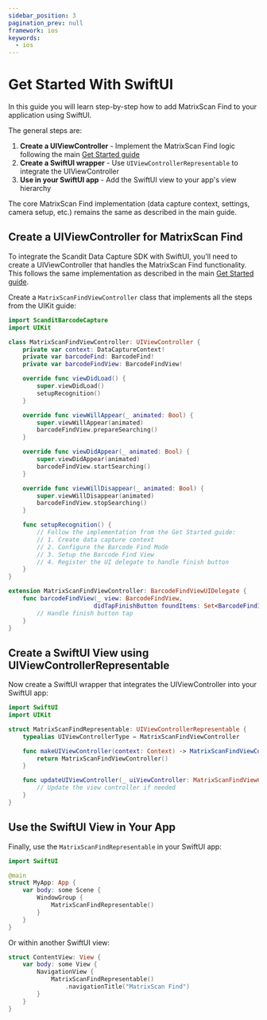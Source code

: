 ```yaml
---
sidebar_position: 3
pagination_prev: null
framework: ios
keywords:
  - ios
---
```


# Get Started With SwiftUI

In this guide you will learn step-by-step how to add MatrixScan Find to your application using SwiftUI.

The general steps are:

1. **Create a UIViewController** - Implement the MatrixScan Find logic following the main [Get Started guide](./get-started.md)
2. **Create a SwiftUI wrapper** - Use `UIViewControllerRepresentable` to integrate the UIViewController
3. **Use in your SwiftUI app** - Add the SwiftUI view to your app's view hierarchy

The core MatrixScan Find implementation (data capture context, settings, camera setup, etc.) remains the same as described in the main guide.

## Create a UIViewController for MatrixScan Find

To integrate the Scandit Data Capture SDK with SwiftUI, you'll need to create a UIViewController that handles the MatrixScan Find functionality. This follows the same implementation as described in the main [Get Started guide](./get-started.md).

Create a `MatrixScanFindViewController` class that implements all the steps from the UIKit guide:

```swift
import ScanditBarcodeCapture
import UIKit

class MatrixScanFindViewController: UIViewController {
    private var context: DataCaptureContext!
    private var barcodeFind: BarcodeFind!
    private var barcodeFindView: BarcodeFindView!

    override func viewDidLoad() {
        super.viewDidLoad()
        setupRecognition()
    }

    override func viewWillAppear(_ animated: Bool) {
        super.viewWillAppear(animated)
        barcodeFindView.prepareSearching()
    }

    override func viewDidAppear(_ animated: Bool) {
        super.viewDidAppear(animated)
        barcodeFindView.startSearching()
    }

    override func viewWillDisappear(_ animated: Bool) {
        super.viewWillDisappear(animated)
        barcodeFindView.stopSearching()
    }

    func setupRecognition() {
        // Follow the implementation from the Get Started guide:
        // 1. Create data capture context
        // 2. Configure the Barcode Find Mode
        // 3. Setup the Barcode Find View
        // 4. Register the UI delegate to handle finish button
    }
}

extension MatrixScanFindViewController: BarcodeFindViewUIDelegate {
    func barcodeFindView(_ view: BarcodeFindView,
                        didTapFinishButton foundItems: Set<BarcodeFindItem>) {
        // Handle finish button tap
    }
}
```

## Create a SwiftUI View using UIViewControllerRepresentable

Now create a SwiftUI wrapper that integrates the UIViewController into your SwiftUI app:

```swift
import SwiftUI
import UIKit

struct MatrixScanFindRepresentable: UIViewControllerRepresentable {
    typealias UIViewControllerType = MatrixScanFindViewController

    func makeUIViewController(context: Context) -> MatrixScanFindViewController {
        return MatrixScanFindViewController()
    }

    func updateUIViewController(_ uiViewController: MatrixScanFindViewController, context: Context) {
        // Update the view controller if needed
    }
}
```

## Use the SwiftUI View in Your App

Finally, use the `MatrixScanFindRepresentable` in your SwiftUI app:

```swift
import SwiftUI

@main
struct MyApp: App {
    var body: some Scene {
        WindowGroup {
            MatrixScanFindRepresentable()
        }
    }
}
```

Or within another SwiftUI view:

```swift
struct ContentView: View {
    var body: some View {
        NavigationView {
            MatrixScanFindRepresentable()
                .navigationTitle("MatrixScan Find")
        }
    }
}
```